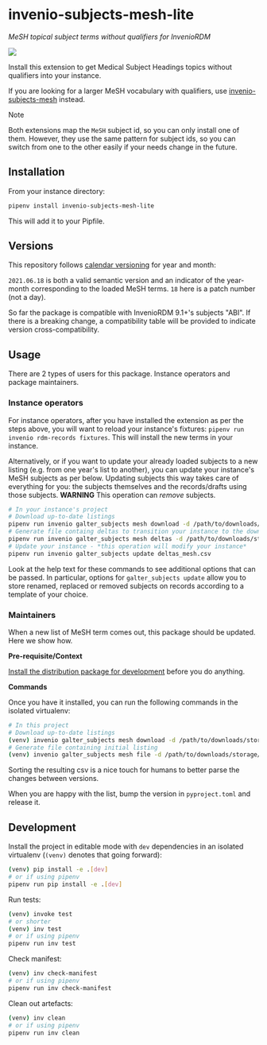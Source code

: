 # invenio-subjects-mesh-lite

*MeSH topical subject terms without qualifiers for InvenioRDM*

<a href="https://pypi.org/project/invenio-subjects-mesh-lite/">
  <img src="https://img.shields.io/pypi/v/invenio-subjects-mesh-lite.svg">
</a>

Install this extension to get Medical Subject Headings topics without qualifiers into your instance.

If you are looking for a larger MeSH vocabulary with qualifiers, use
[invenio-subjects-mesh](https://github.com/galterlibrary/invenio-subjects-mesh) instead.

> [!NOTE]
> Both extensions map the `MeSH` subject id, so you can only install one of them. However, they
> use the same pattern for subject ids, so you can switch from one to the other easily if your
> needs change in the future.

## Installation

From your instance directory:

```bash
pipenv install invenio-subjects-mesh-lite
```

This will add it to your Pipfile.

## Versions

This repository follows [calendar versioning](https://calver.org/) for year and month:

`2021.06.18` is both a valid semantic version and an indicator of the year-month corresponding to the loaded MeSH terms.
`18` here is a patch number (not a day).

So far the package is compatible with InvenioRDM 9.1+'s subjects "ABI". If there is a breaking change, a compatibility
table will be provided to indicate version cross-compatibility.

## Usage

There are 2 types of users for this package. Instance operators and package maintainers.

### Instance operators

For instance operators, after you have installed the extension as per the steps above, you will want to reload your instance's fixtures: `pipenv run invenio rdm-records fixtures`. This will install the new terms in your instance.

Alternatively, or if you want to update your already loaded subjects to a new listing (e.g. from one year's list to another), you can update your instance's MeSH subjects as per below. Updating subjects this way takes care of everything for you: the subjects themselves and the records/drafts using those subjects. **WARNING** This operation can _remove_ subjects.

```bash
# In your instance's project
# Download up-to-date listings
pipenv run invenio galter_subjects mesh download -d /path/to/downloads/storage/ -y YEAR
# Generate file containg deltas to transition your instance to the downloaded listing
pipenv run invenio galter_subjects mesh deltas -d /path/to/downloads/storage/ -y YEAR -f topic -o deltas_mesh.csv
# Update your instance - *this operation will modify your instance*
pipenv run invenio galter_subjects update deltas_mesh.csv
```

Look at the help text for these commands to see additional options that can be passed.
In particular, options for `galter_subjects update` allow you to store renamed, replaced or removed subjects on records according to a template of your choice.


### Maintainers

When a new list of MeSH term comes out, this package should be updated. Here we show how.

**Pre-requisite/Context**

[Install the distribution package for development](#development) before you do anything.

**Commands**

Once you have it installed, you can run the following commands in the isolated virtualenv:

```bash
# In this project
# Download up-to-date listings
(venv) invenio galter_subjects mesh download -d /path/to/downloads/storage/ -y YEAR
# Generate file containing initial listing
(venv) invenio galter_subjects mesh file -d /path/to/downloads/storage/ -y YEAR -f topic -o invenio_subjects_mesh_lite/vocabularies/subjects_mesh.csv
```

Sorting the resulting csv is a nice touch for humans to better parse the changes between versions.

When you are happy with the list, bump the version in `pyproject.toml` and release it.


## Development

Install the project in editable mode with `dev` dependencies in an isolated virtualenv (`(venv)` denotes that going forward):

```bash
(venv) pip install -e .[dev]
# or if using pipenv
pipenv run pip install -e .[dev]
```

Run tests:

```bash
(venv) invoke test
# or shorter
(venv) inv test
# or if using pipenv
pipenv run inv test
```

Check manifest:

```bash
(venv) inv check-manifest
# or if using pipenv
pipenv run inv check-manifest
```

Clean out artefacts:

```bash
(venv) inv clean
# or if using pipenv
pipenv run inv clean
```
